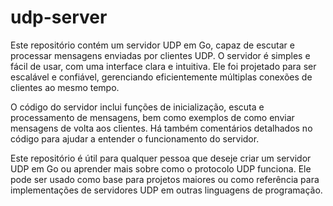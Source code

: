 # udp-server

Este repositório contém um servidor UDP em Go, capaz de escutar e processar mensagens enviadas por clientes UDP. O servidor é simples e fácil de usar, com uma interface clara e intuitiva. Ele foi projetado para ser escalável e confiável, gerenciando eficientemente múltiplas conexões de clientes ao mesmo tempo.

O código do servidor inclui funções de inicialização, escuta e processamento de mensagens, bem como exemplos de como enviar mensagens de volta aos clientes. Há também comentários detalhados no código para ajudar a entender o funcionamento do servidor.

Este repositório é útil para qualquer pessoa que deseje criar um servidor UDP em Go ou aprender mais sobre como o protocolo UDP funciona. Ele pode ser usado como base para projetos maiores ou como referência para implementações de servidores UDP em outras linguagens de programação.
